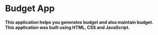 # Budget App

#### This application helps you generates budget and also maintain budget. This application was built using HTML, CSS and JavaScript.
